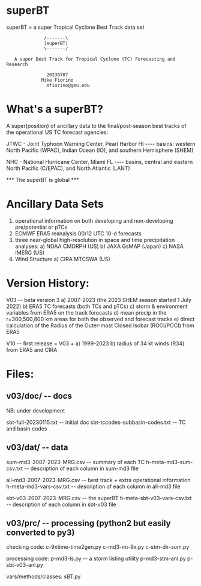 # superBT
superBT = a super Tropical Cyclone Best Track data set


				  /-------\
				  |superBT|
				  \-------/

       A super Best Track for Tropical Cyclone (TC) Forecasting and Research
       
				   20230707
				 Mike Fiorino
			       mfiorino@gmu.edu


What's a superBT?
=================

A super(position) of ancillary data to the final/post-season best tracks of
the operational US TC forecast agencies:

JTWC - Joint Typhoon Warning Center, Pearl Harbor HI
---- basins: western North Pacific (WPAC), Indian Ocean (IO), and southern Hemisphere (SHEM)
  
NHC  - National Hurricane Center, Miami FL
---- basins, central and eastern North Pacific (C/EPAC), and North Atlantic (LANT)

*** The superBT is global ***


Ancillary Data Sets
====================

1) operational information on both developing and non-developing pre/potential or pTCs
2) ECMWF ERA5 reanalysis 00/12 UTC 10-d forecasts
3) three near-global high-resolution in space and time precipitation analyses:
   a) NOAA CMORPH (US)
   b) JAXA GsMAP (Japan)
   c) NASA IMERG (US)
4) Wind Structure
   a) CIRA MTCSWA (US)


Version History:
================

V03 -- beta version 3
    a) 2007-2023 (the 2023 SHEM season started 1 July 2022)
    b) ERA5 TC forecasts (both TCs and pTCs)
    c) storm & environment variables from ERA5 on the track forecasts
    d) mean precip in the r=300,500,800 km areas for both the observed and forecast tracks
    e) direct calculation of the Radius of the Outer-most Closed Isobar (ROCI/POCI) from ERA5

V10 -- first release = V03 +
    a) 1999-2023
    b) radius of 34 kt winds (R34) from ERA5 and CIRA


Files:
=====

v03/doc/ -- docs
----------------

NB: under development

sbt-full-20230115.txt            -- initial doc
sbt-tccodes-subbasin-codes.txt   -- TC and basin codes


v03/dat/ -- data
----------------

sum-md3-2007-2023-MRG.csv    -- summary of each TC
h-meta-md3-sum-csv.txt       -- description of each column in sum-md3 file

all-md3-2007-2023-MRG.csv    -- best track + extra operational information
h-meta-md3-vars-csv.txt      -- description of each column in all-md3 file

sbt-v03-2007-2023-MRG.csv    -- the superBT 
h-meta-sbt-v03-vars-csv.txt  -- description of each column in sbt-v03 file

v03/prc/ -- processing (python2 but easily converted to py3)
------------------------------------------------------------

checking code:
c-9xtime-time2gen.py
c-md3-nn-9x.py
c-stm-dir-sum.py

processing code:
p-md3-ls.py        -- a storm listing utility
p-md3-stm-anl.py
p-sbt-v03-anl.py

vars/methods/classes:
sBT.py


